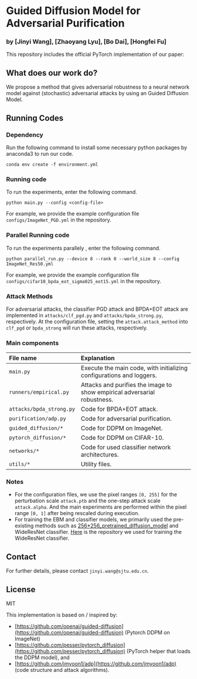 # Guided Diffusion Model for Adversarial Purification
### by [Jinyi Wang], [Zhaoyang Lyu], [Bo Dai], [Hongfei Fu]

This repository includes the official PyTorch implementation of our paper:

## What does our work do?
We propose a method that gives adversarial robustness to a neural network model against (stochastic) adversarial attacks by using an Guided Diffusion Model.

## Running Codes
### Dependency
Run the following command to install some necessary python packages by anaconda3 to run our code.
```
conda env create -f environment.yml
```

### Running code
To run the experiments, enter the following command.
```
python main.py --config <config-file>
```
For example, we provide the example configuration file `configs/ImageNet_PGD.yml` in the repository.

### Parallel Running code
To run the experiments parallely , enter the following command.
```
python parallel_run.py --device 8 --rank 0 --world_size 8 --config ImageNet_Res50.yml
```
For example, we provide the example configuration file `configs/cifar10_bpda_eot_sigma025_eot15.yml` in the repository.

### Attack Methods
For adversarial attacks, the classifier PGD attack and BPDA+EOT attack are implemented in `attacks/clf_pgd.py` and `attacks/bpda_strong.py`, respectively. At the configuration file, setting the `attack.attack_method` into `clf_pgd` or `bpda_strong` will run these attacks, respectively.


### Main components
| File name | Explanation | 
|:-|:-|
| `main.py` | Execute the main code, with initializing configurations and loggers. |
| `runners/empirical.py` | Attacks and purifies the image to show empirical adversarial robustness. |
| `attacks/bpda_strong.py` | Code for BPDA+EOT attack. |
| `purification/adp.py` | Code for adversarial purification. |
| `guided_diffusion/*` | Code for DDPM on ImageNet. |
| `pytorch_diffusion/*` | Code for DDPM on CIFAR-10. |
| `networks/*` | Code for used classifier network architectures. |
| `utils/*` | Utility files. |

### Notes
* For the configuration files, we use the pixel ranges `[0, 255]` for the perturbation scale `attack.ptb` and the one-step attack scale `attack.alpha`. And the main experiments are performed within the pixel range `[0, 1]` after being rescaled during execution.
* For training the EBM and classifier models, we primarily used the pre-existing methods such as [256*256_pretrained_diffusion_model](https://openaipublic.blob.core.windows.net/diffusion/jul-2021/256x256_diffusion_uncond.pt) and WideResNet classifier. [Here](https://github.com/meliketoy/wide-resnet.pytorch) is the repository we used for training the WideResNet classifier. 


## Contact
For further details, please contact `jinyi.wang@sjtu.edu.cn`.

## License
MIT

This implementation is based on / inspired by:

- [https://github.com/openai/guided-diffusion](https://github.com/openai/guided-diffusion) (Pytorch DDPM on ImageNet)
- [https://github.com/pesser/pytorch_diffusion](https://github.com/pesser/pytorch_diffusion) (PyTorch helper that loads the DDPM model), and
- [https://github.com/jmyoon1/adp](https://github.com/jmyoon1/adp) (code structure and attack algorithms).